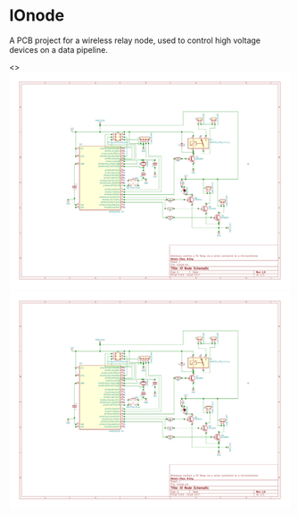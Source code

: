 # IOnode
A PCB project for a wireless relay node, used to control high voltage devices on a data pipeline.

<>![Alt text](./IOnode_SVG/ionode.sch.svg)
<img src="./IOnode_SVG/ionode.sch.svg">
